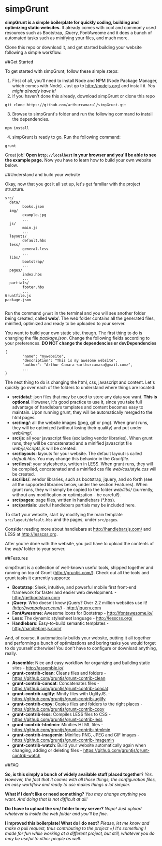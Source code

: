 simpGrunt
=========

**simpGrunt is a simple boilerplate for quickly coding, building and optimizing static websites.**
It already comes with cool and commonly used resources such as Bootstrap, jQuery, FontAweome and it does a bunch of automated tasks such as minifying your files, and much more.

Clone this repo or download it, and get started building your website following a simple workflow.

##Get Started

To get started with simpGrunt, follow these simple steps:

1. First of all, you'll need to install Node and NPM (Node Package Manager, which comes with Node). Just go to http://nodejs.org/ and install it. *You might already have it!*
2. If you haven't done this already, download simpGrunt or clone this repo
```
git clone https://github.com/arthurcamara1/simpGrunt.git
```
3. Browse to simpGrunt's folder and run the following command to install the dependencies.
```
npm install
```
4. simpGrunt is ready to go. Run the following command:
```
grunt
```

Great job! **Open ```http://localhost``` in your browser and you'll be able to see the example page.** Now you have to learn how to build your own website below.

##Understand and build your website

Okay, now that you got it all set up, let's get familiar with the project structure.

```
src/
  data/
        books.json
  img/
        example.jpg
        ...
  js/
        main.js
        ...
  layouts/
        default.hbs
  less/
        general.less
        ...
  libs/
        bootstrap/
        ...
  pages/
        index.hbs
        ...
  partials/
        footer.hbs
        ...
Gruntfile.js
package.json
    
```

Run the command ```grunt``` in the terminal and you will see another folder being created, called **web/**. The web folder contains all the generated files, minified, optimized and ready to be uploaded to your server.

You want to build your own static site, though. The first thing to do is changing the file *package.json*. Change the following fields according to your preferences. **DO NOT change the dependencies or devDependencies**
```
{
        "name": "mywebsite",
        "description": "This is my awesome website",
        "author": "Arthur Camara <arthurcamara@gmail.com>",
        ...
}
```

The next thing to do is changing the html, css, javascript and content. Let's quickly go over each of the folders to understand where things are located:

- **src/data/**: json files that may be used to store any data you want. **This is optional**. However, it's good practice to use it, since you take full advantage of handlebars templates and content becomes easy to maintain. Upon running grunt, they will be automatically merged to the html pages.
- **src/img/**: all the website images (jpeg, gif or png). When grunt runs, they will be optimized (without losing their quality) and put under *web/img/*.
- **src/js**: all your javascript files (excluding vendor libraries). When grunt runs, they will be concatenated and a minified javascript file *web/js/scripts.js* will be created.
- **src/layouts**: layouts for your website. The default layout is called *default.hbs*. You may change this behavior in the *Gruntfile*.
- **src/less/**: your stylesheets, written in LESS. When grunt runs, they will be compiled, concatenated and a minified css file *web/css/style.css* will be created.
- **src/libs/**: vendor libraries, such as bootstrap, jquery, and so forth (see all the supported libraries below, under the section Features). When grunt runs, they will simply be copied to the folder *web/libs/* (currently, without any modification or optimization - be careful!).
- **src/pages**: page files, written in handlebars (*.hbs).
- **src/partials**: useful handlebars partials may be included here.

To start your website, start by modifying the main template ```src/layout/default.hbs``` and the pages, under ```src/pages```.

Consider reading more about handlebars at http://handlebarsjs.com/ and LESS at http://lesscss.org.

After you're done with the website, you just have to upload the contents of the *web/* folder to your server.

##Features

simpGrunt is a collection of well-known useful tools, shipped together and running on top of Grunt (http://gruntjs.com/). Check out all the tools and grunt tasks it currently supports:

- **Bootstrap**: Sleek, intuitive, and powerful mobile first front-end framework for faster and easier web development. - http://getbootstrap.com
- **jQuery**: Who doesn't know jQuery? Over 2.2 million websites use it! *(http://wappalyzer.com/)* - http://jquery.com
- **FontAwesome**: Awesome icons for Bootstrap - http://fontawesome.io/
- **Less**: The dynamic stylesheet language - http://lesscss.org/
- **Handlebars**: Easy-to-build semantic templates - http://handlebarsjs.com/

And, of course, it automatically builds your website, putting it all together and performing a bunch of optimizations and boring tasks you would forget to do yourself otherwise! You don't have to configure or download anything, really.
- **Assemble**: Nice and easy workflow for organizing and building static sites - http://assemble.io/
- **grunt-contrib-clean**: Cleans files and folders - https://github.com/gruntjs/grunt-contrib-clean
- **grunt-contrib-concat**: Concatenates files - https://github.com/gruntjs/grunt-contrib-concat
- **grunt-contrib-uglify**: Minify files with UglifyJS. - https://github.com/gruntjs/grunt-contrib-uglify
- **grunt-contrib-copy**: Copies files and folders to the right places - https://github.com/gruntjs/grunt-contrib-copy
- **grunt-contrib-less**: Compiles LESS files to CSS - https://github.com/gruntjs/grunt-contrib-less
- **grunt-contrib-htmlmin**: Minifies HTML files - https://github.com/gruntjs/grunt-contrib-htmlmin
- **grunt-contrib-imagemin**: Minifies PNG, JPEG and GIF images - https://github.com/gruntjs/grunt-contrib-imagemin
- **grunt-contrib-watch**: Build your website automatically again when changing, adding or deleting files - https://github.com/gruntjs/grunt-contrib-watch

##FAQ

**So, is this simply a bunch of widely available stuff placed together?**
*Yes. However, the fact that it comes with all those things, the configuration files, an easy workflow and ready to use makes things a lot simpler.*

**What if I don't like or need something?**
*You may change anything you want. And doing that is not difficult at all!*

**Do I have to upload the src/ folder to my server?**
*Nope! Just upload whatever is inside the web folder and you'll be fine.*

**I improved this boilerplate! What do I do next?**
*Please, let me know and make a pull request, thus contributing to the project =) It's something I made for fun while working at a different project, but still, whatever you do may be useful to other people as well.*
